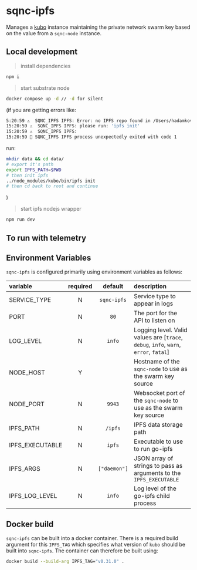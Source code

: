 # sqnc-ipfs

Manages a [kubo](https://docs.ipfs.tech/install/command-line/) instance maintaining the private network swarm key based on the value from a `sqnc-node` instance.

## Local development

> install dependencies

```sh
npm i
```

> start substrate node

```sh
docker compose up -d // -d for silent
```

(if you are getting errors like:

```sh
5:20:59 ⚠️  SQNC_IPFS IPFS: Error: no IPFS repo found in /Users/hadamkova/eng/sqnc/sqnc-ipfs/data.
15:20:59 ⚠️  SQNC_IPFS IPFS: please run: 'ipfs init'
15:20:59 ⚠️  SQNC_IPFS IPFS:
15:20:59 🚨 SQNC_IPFS IPFS process unexpectedly exited with code 1

```

run:

```sh
mkdir data && cd data/
# export it's path
export IPFS_PATH=$PWD
# then init ipfs
../node_modules/kubo/bin/ipfs init
# then cd back to root and continue
```

)

> start ipfs nodejs wrapper

```sh
npm run dev
```

## To run with telemetry

## Environment Variables

`sqnc-ipfs` is configured primarily using environment variables as follows:

| variable        | required |   default    | description                                                                          |
| :-------------- | :------: | :----------: | :----------------------------------------------------------------------------------- |
| SERVICE_TYPE    |    N     | `sqnc-ipfs`  | Service type to appear in logs                                                       |
| PORT            |    N     |     `80`     | The port for the API to listen on                                                    |
| LOG_LEVEL       |    N     |    `info`    | Logging level. Valid values are [`trace`, `debug`, `info`, `warn`, `error`, `fatal`] |
| NODE_HOST       |    Y     |              | Hostname of the `sqnc-node` to use as the swarm key source                           |
| NODE_PORT       |    N     |    `9943`    | Websocket port of the `sqnc-node` to use as the swarm key source                     |
| IPFS_PATH       |    N     |   `/ipfs`    | IPFS data storage path                                                               |
| IPFS_EXECUTABLE |    N     |    `ipfs`    | Executable to use to run go-ipfs                                                     |
| IPFS_ARGS       |    N     | `["daemon"]` | JSON array of strings to pass as arguments to the `IPFS_EXECUTABLE`                  |
| IPFS_LOG_LEVEL  |    N     |    `info`    | Log level of the go-ipfs child process                                               |

## Docker build

`sqnc-ipfs` can be built into a docker container. There is a required build argument for this `IPFS_TAG` which specifies what version of `kubo` should be built into `sqnc-ipfs`. The container can therefore be built using:

```sh
docker build --build-arg IPFS_TAG="v0.31.0" .
```
